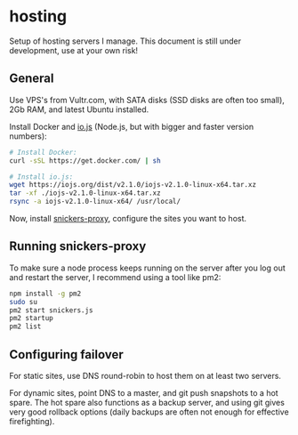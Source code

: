 # hosting
Setup of hosting servers I manage. This document is still under development, use at your own risk!

## General

Use VPS's from Vultr.com, with SATA disks (SSD disks are often too small), 2Gb RAM, and latest Ubuntu installed.

Install  Docker and [io.js](https://iojs.org) (Node.js, but with bigger and faster version numbers):

````bash
# Install Docker:
curl -sSL https://get.docker.com/ | sh

# Install io.js:
wget https://iojs.org/dist/v2.1.0/iojs-v2.1.0-linux-x64.tar.xz
tar -xf ./iojs-v2.1.0-linux-x64.tar.xz
rsync -a iojs-v2.1.0-linux-x64/ /usr/local/
````

Now, install [snickers-proxy](https://github.com/michielbdejong/snickers-proxy), configure the sites you want to host.

## Running snickers-proxy

To make sure a node process keeps running on the server after you log out and restart the server,
I recommend using a tool like pm2:

````bash
npm install -g pm2
sudo su
pm2 start snickers.js
pm2 startup
pm2 list
````
## Configuring failover

For static sites, use DNS round-robin to host them on at least two servers.

For dynamic sites, point DNS to a master, and git push snapshots to a hot spare. The hot spare also functions as a backup server, and using git gives very good rollback options (daily backups are often not enough for effective firefighting).

